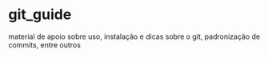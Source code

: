 # git_guide
material de apoio sobre uso, instalação e dicas sobre o git, padronização de commits, entre outros
